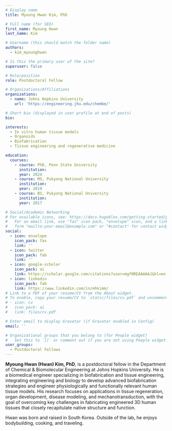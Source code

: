 ```yaml
---
# Display name
title: Myoung Hwan Kim, PhD

# Full name (for SEO)
first_name: Myoung Hwan
last_name: Kim

# Username (this should match the folder name)
authors:
  - kim_myounghwan

# Is this the primary user of the site?
superuser: false

# Role/position
role: Postdoctoral Fellow

# Organizations/Affiliations
organizations:
  - name: Johns Hopkins University
    url: 'https://engineering.jhu.edu/chembe/'

# Short bio (displayed in user profile at end of posts)
bio: 

interests:
  - In vitro human tissue models
  - Organoids
  - Biofabrication
  - Tissue engineering and regenerative medicine

education:
  courses:
    - course: PhD, Penn State University
      institution: 
      year: 2024
    - course: MS, Pukyong National University
      institution: 
      year: 2019
    - course: BS, Pukyong National University
      institution: 
      year: 2017

# Social/Academic Networking
# For available icons, see: https://docs.hugoblox.com/getting-started/page-builder/#icons
#   For an email link, use "fas" icon pack, "envelope" icon, and a link in the
#   form "mailto:your-email@example.com" or "#contact" for contact widget.
social:
  - icon: envelope
    icon_pack: fas
    link: ''
  - icon: twitter
    icon_pack: fab
    link: ''
  - icon: google-scholar
    icon_pack: ai
    link: https://scholar.google.com/citations?user=mgfNREAAAAAJ&hl=en
  - icon: linkedin
    icon_pack: fab
    link: https://www.linkedin.com/in/mhkimm/
# Link to a PDF of your resume/CV from the About widget.
# To enable, copy your resume/CV to `static/files/cv.pdf` and uncomment the lines below.
# - icon: cv
#   icon_pack: ai
#   link: files/cv.pdf

# Enter email to display Gravatar (if Gravatar enabled in Config)
email: ''

# Organizational groups that you belong to (for People widget)
#   Set this to `[]` or comment out if you are not using People widget.
user_groups:
  - Postdoctoral Fellows
---
```


**Myoung Hwan (Hwan) Kim, PhD**, is a postdoctoral fellow in the Department of Chemical & Biomolecular Engineering at Johns Hopkins University. He is a biomedical engineer specializing in biofabrication and tissue engineering, integrating engineering and biology to develop advanced biofabrication strategies and engineer physiologically and functionally relevant human tissue models. His research focuses on applications in tissue regeneration, organ development, disease modeling, and mechanotransduction, with the goal of overcoming key challenges in fabricating engineered 3D human tissues that closely recapitulate native structure and function.

Hwan was born and raised in South Korea. Outside of the lab, he enjoys bodybuilding, cooking, and traveling.

